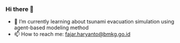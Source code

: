 ### Hi there 👋

- 🌱 I’m currently learning about tsunami evacuation simulation using agent-based modeling method
- 📫 How to reach me: fajar.haryanto@bmkg.go.id
